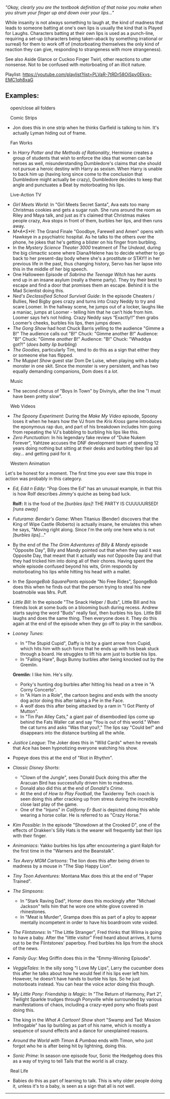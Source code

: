 _"Okay, clearly you are the textbook definition of that noise you make when you strum your finger up and down over your lips..."_

While insanity is not always something to laugh at, the kind of madness that leads to someone batting at one's own lips is usually the kind that is Played for Laughs. Characters batting at their own lips is used as a punch-line, requiring a set-up (characters being taken-aback by something irrational or surreal) for them to work off of (motorboating themselves the only kind of reaction they can give, responding to strangeness with more strangeness).

See also Aside Glance or Cuckoo Finger Twirl, other reactions to utter nonsense. Not to be confused with motorboating of an illicit nature.

Playlist: https://youtube.com/playlist?list=PLVaR-7tRDr58OiSpv0Ekvs-EMC1qh8xaG

## Examples:

    open/close all folders 

    Comic Strips 

-   Jon does this in one strip when he thinks Garfield is talking to him. It's actually Lyman hiding out of frame.

    Fan Works 

-   In _Harry Potter and the Methods of Rationality_, Hermione creates a group of students that wish to enforce the idea that women can be heroes as well, misunderstanding Dumbledore's claims that she should not pursue a heroic destiny with Harry as sexism. When Harry is unable to back him up (having long since come to the conclusion that Dumbledore might actually be crazy), Dumbledore decides to keep that angle and punctuates a Beat by motorboating his lips.

    Live-Action TV 

-   _Girl Meets World_: In "Girl Meets Secret Santa", Ava eats too many Christmas cookies and gets a sugar rush. She runs around the room as Riley and Maya talk, and just as it's claimed that Christmas makes people crazy, Ava stops in front of them, burbles her lips, and then runs away.
-   _M\*A\*S\*H_: The Grand Finale "Goodbye, Farewell and Amen" opens with Hawkeye in a psychiatric hospital. As he talks to the others over the phone, he jokes that he's getting a blister on his finger from burbling.
-   In the _Mystery Science Theater 3000_ treatment of _The Undead_, during the big climactic scene where Diana/Helene has to decide whether to go back to her present-day body where she's a prostitute or STAY!! in her previous life in the past, thus changing history, Servo has her lapse into this in the middle of her big speech.
-   One Halloween Episode of _Sabrina the Teenage Witch_ has her aunts end up in an insane asylum (really a theme party). They try their best to escape and find a door that promises them an escape. Behind it is the Mad Scientist doing this.
-   _Ned's Declassified School Survival Guide_: In the episode Cheaters / Bullies, Ned Bigby goes crazy and turns into Crazy Neddy to try and scare Loomer. In the hallway scene, he jumps out of a locker, laughs like a maniac, jumps at Loomer - telling him that he can’t hide from him. Loomer says he’s not hiding. Crazy Neddy says “Exactly!!” then grabs Loomer’s cheeks, burbles his lips, then jumps down.
-   _The Gong Show_ had host Chuck Barris yelling to the audience "Gimme a B!" The audience calls out "B!" Chuck: "Gimme another B!" Audience: "B!" Chuck: "Gimme _another_ B!" Audience: "B!" Chuck: "Whaddya got?!" (_does batty lip burbling_)
-   _The Goodies_, particularly Tim, tend to do this as a sign that either they or someone else has flipped.
-   _The Muppet Show_ guest star Dom De Luise, when playing with a baby monster in one skit. Since the monster is very persistent, and has two equally demanding companions, Dom does it a _lot_.

    Music 

-   The second chorus of "Boys In Town" by Divinyls, after the line "I must have been pretty slow".

    Web Videos 

-   _The Spoony Experiment_: During the _Make My Video_ episode, Spoony loses it when he hears how the VJ from the _Kris Kross_ game introduces the eponymous rap duo, and part of his breakdown includes him going from repeating the VJ's babbling to burbling his lips like this.
-   _Zero Punctuation_: In his legendary fake review of "Duke Nukem Forever", Yahtzee accuses the DNF development team of spending 12 years doing nothing but sitting at their desks and burbling their lips all day... and getting paid for it.

    Western Animation 

Let's be honest for a moment. The first time you ever saw this trope in action was probably in this category.

-   _Ed, Edd n Eddy_: "Pop Goes the Ed" has an unusual example, in that this is how Rolf describes Jimmy's quiche as being bad luck.
    
    **Rolf:** It is the food of the _\[burbles lips\]_! THE PARTY IS CUUUUURSED! _\[runs away\]_
    
-   _Futurama: Bender's Game_: When Titanius (Bender) discovers that the King of Wipe Castle (Roberto) is actually insane, he emulates this when he says, "Moving right along. Since I'm the only one here who is not _\[burbles lips\]_..."
-   By the end of the _The Grim Adventures of Billy & Mandy_ episode "Opposite Day", Billy and Mandy pointed out that when they said it was Opposite Day, that meant that it actually was _not_ Opposite Day and that they had tricked him into doing all of their chores. Having spent the whole episode confused beyond his wits, Grim responds by motorboating his lips while hitting his head with a mallet.
-   In the _SpongeBob SquarePants_ episode "No Free Rides", SpongeBob does this when he finds out that the person trying to steal his new boatmobile was Mrs. Puff.
-   _Little Bill_: In the episode "The Snack Helper / Buds", Little Bill and his friends look at some buds on a blooming bush during recess. Andrew starts saying the word "Buds" really fast, then burbles his lips. Little Bill laughs and does the same thing. Then everyone does it. They do this again at the end of the episode when they go off to play in the sandbox.
-   _Looney Tunes_:
    
    -   In "The Stupid Cupid", Daffy is hit by a giant arrow from Cupid, which hits him with such force that he ends up with his beak stuck through a board. He struggles to lift his arm just to burble his lips.
    -   In "Falling Hare", Bugs Bunny burbles after being knocked out by the Gremlin.
    
    **Gremlin**: I like him. He's silly.
    
    -   Porky's hunting dog burbles after hitting his head on a tree in "A Corny Concerto".
    -   In "A Ham in a Role", the cartoon begins and ends with the snooty dog actor doing this after taking a Pie in the Face.
    -   A wolf does this after being attacked by a ram in "I Got Plenty of Mutton".
    -   In "Tin Pan Alley Cats," a giant pair of disembodied lips come up behind the Fats Waller cat and say "You is out of this world." When the cat turns and asks "Was that you?," The lips say "Could be!" and disappears into the distance burbling all the while.
-   _Justice League_: The Joker does this in "Wild Cards" when he reveals that Ace has been hypnotizing everyone watching his show.
-   Popeye does this at the end of "Riot in Rhythm".
-   _Classic Disney Shorts_:
    -   "Clown of the Jungle", sees Donald Duck doing this after the Aracuan Bird has successfully driven him to madness.
    -   Donald also did this at the end of _Donald's Crime_.
    -   At the end of _How to Play Football_, the Taxidermy Tech coach is seen doing this after cracking up from stress during the incredibly close last play of the game.
    -   One of the "Injuns" in _Californy Er Bust_ is depicted doing this while wearing a horse collar. He is referred to as "Crazy Horse."
-   _Kim Possible_: In the episode "Showdown at the Crooked D", one of the effects of Drakken's Silly Hats is the wearer will frequently bat their lips with their finger.
-   _Animaniacs_: Yakko burbles his lips after encountering a giant Ralph for the first time in the "Warners and the Beanstalk".
-   _Tex Avery MGM Cartoons_: The lion does this after being driven to madness by a mouse in "The Slap Happy Lion".
-   _Tiny Toon Adventures_: Montana Max does this at the end of "Paper Trained".
-   _The Simpsons_:
    -   In "Stark Raving Dad", Homer does this mockingly after "Michael Jackson" tells him that he wore one white glove covered in rhinestones.
    -   In "Meat is Murder", Grampa does this as part of a ploy to appear mentally incompetent in order to have his boardroom vote voided.
-   _The Flintstones_: In "The Little Stranger", Fred thinks that Wilma is going to have a baby. After the "little visitor" Fred heard about arrives, it turns out to be the Flintstones' paperboy. Fred burbles his lips from the shock of the news.
-   _Family Guy_: Meg Griffin does this in the "Emmy-Winning Episode".
-   _VeggieTales_: In the silly song "I Love My Lips", Larry the cucumber does this after he talks about how he would feel if his lips ever left him. However, he doesn’t have hands to burble his lips. So he just motorboats instead. You can hear the voice actor doing this though.
-   _My Little Pony: Friendship is Magic_: In "The Return of Harmony, Part 2", Twilight Sparkle trudges through Ponyville while surrounded by various manifestations of chaos, including a crazy-eyed pony who floats past doing this.
-   The king in the _What A Cartoon! Show_ short "Swamp and Tad: Mission Imfrogable" has lip burbling as part of his name, which is mostly a sequence of sound effects and a dance for unexplained reasons.
-   _Around the World with Timon & Pumbaa_ ends with Timon, who just forgot who he is after being hit by lightning, doing this.
-   _Sonic Prime_: In season one episode four, Sonic the Hedgehog does this as a way of trying to tell Tails that the world is all crazy.

    Real Life 

-   Babies do this as part of learning to talk. This is why older people doing it, unless it's to a baby, is seen as a sign that all is not well.

___
